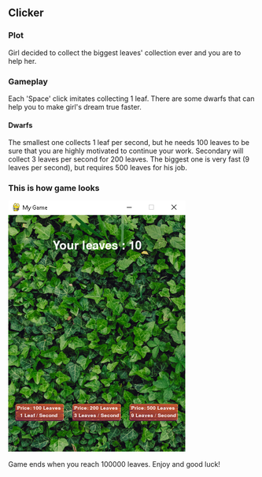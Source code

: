 ## Clicker
### Plot
Girl decided to collect the biggest leaves' collection ever and you are to help her.
### Gameplay
Each 'Space' click imitates collecting 1 leaf. There are some dwarfs that can help you to make girl's dream true faster.
#### Dwarfs
The smallest one collects 1 leaf per second, but he needs 100 leaves to be sure that you are highly motivated to continue your work. Secondary will collect 3 leaves per second for 200 leaves. The biggest one is very fast (9 leaves per second), but requires 500 leaves for his job.
### This is how game looks
![img.png](screenshots/1.png)

Game ends when you reach 100000 leaves.
Enjoy and good luck!
